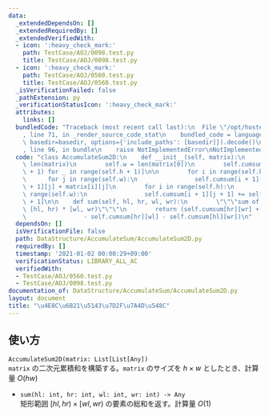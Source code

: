 ```yaml
---
data:
  _extendedDependsOn: []
  _extendedRequiredBy: []
  _extendedVerifiedWith:
  - icon: ':heavy_check_mark:'
    path: TestCase/AOJ/0098.test.py
    title: TestCase/AOJ/0098.test.py
  - icon: ':heavy_check_mark:'
    path: TestCase/AOJ/0560.test.py
    title: TestCase/AOJ/0560.test.py
  _isVerificationFailed: false
  _pathExtension: py
  _verificationStatusIcon: ':heavy_check_mark:'
  attributes:
    links: []
  bundledCode: "Traceback (most recent call last):\n  File \"/opt/hostedtoolcache/Python/3.9.5/x64/lib/python3.9/site-packages/onlinejudge_verify/documentation/build.py\"\
    , line 71, in _render_source_code_stat\n    bundled_code = language.bundle(stat.path,\
    \ basedir=basedir, options={'include_paths': [basedir]}).decode()\n  File \"/opt/hostedtoolcache/Python/3.9.5/x64/lib/python3.9/site-packages/onlinejudge_verify/languages/python.py\"\
    , line 96, in bundle\n    raise NotImplementedError\nNotImplementedError\n"
  code: "class AccumulateSum2D:\n    def __init__(self, matrix):\n        self.h =\
    \ len(matrix)\n        self.w = len(matrix[0])\n        self.cumsum = [[0] * (self.w\
    \ + 1) for _ in range(self.h + 1)]\n\n        for i in range(self.h):\n      \
    \      for j in range(self.w):\n                self.cumsum[i + 1][j + 1] = self.cumsum[i\
    \ + 1][j] + matrix[i][j]\n        for i in range(self.h):\n            for j in\
    \ range(self.w):\n                self.cumsum[i + 1][j + 1] += self.cumsum[i][j\
    \ + 1]\n\n    def sum(self, hl, hr, wl, wr):\n        \"\"\"sum of values in range\
    \ [hl, hr) * [wl, wr)\"\"\"\n        return (self.cumsum[hr][wr] + self.cumsum[hl][wl]\n\
    \                - self.cumsum[hr][wl] - self.cumsum[hl][wr])\n"
  dependsOn: []
  isVerificationFile: false
  path: DataStructure/AccumulateSum/AccumulateSum2D.py
  requiredBy: []
  timestamp: '2021-01-02 00:00:29+09:00'
  verificationStatus: LIBRARY_ALL_AC
  verifiedWith:
  - TestCase/AOJ/0560.test.py
  - TestCase/AOJ/0098.test.py
documentation_of: DataStructure/AccumulateSum/AccumulateSum2D.py
layout: document
title: "\u4E8C\u6B21\u5143\u7D2F\u7A4D\u548C"
---
```


## 使い方
`AccumulateSum2D(matrix: List[List[Any])`  
`matrix` の二次元累積和を構築する。`matrix` のサイズを $h × w$ としたとき、計算量 $O(hw)$

- `sum(hl: int, hr: int, wl: int, wr: int) -> Any`  
矩形範囲 $\lbrack hl, hr) × \lbrack wl, wr)$ の要素の総和を返す。計算量 $O(1)$
